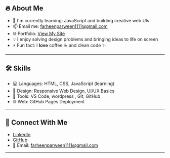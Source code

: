 ## 🔥 About Me

* 🌱 I'm currently learning: JavaScript and building creative web UIs
* 📫 Email me: [farheenparween1111@gmail.com](mailto:farheenparween1111@gmail.com)
* 🌐 Portfolio: [View My Site](https://farheenparween-dev.github.io/my-portfolio/)
* 💡 I enjoy solving design problems and bringing ideas to life on screen
* ⚡ Fun fact: I **love** coffee ☕ and clean code ✨

---

## 🛠️ Skills

* 💻 Languages: HTML, CSS, JavaScript (learning)
* 🎨 Design: Responsive Web Design, UI/UX Basics
* 🔧 Tools: VS Code, wordpress , Git, GitHub
* 🌐 Web: GitHub Pages Deployment

---

## 🔗 Connect With Me

* [LinkedIn](https://www.linkedin.com/in/farheen-parween-609096312ye)
* [GitHub](https://github.com/farheenparween-dev)
* 📧 Email: [farheenparween1111@gmail.com](mailto:farheenparween1111@gmail.com)

---
